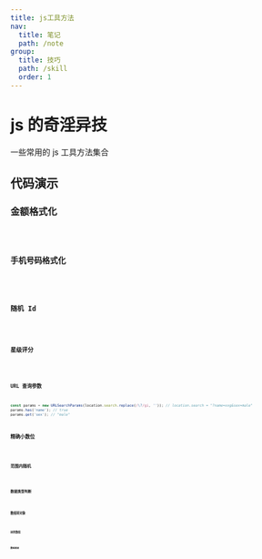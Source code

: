 ```yaml
---
title: js工具方法
nav:
  title: 笔记
  path: /note
group:
  title: 技巧
  path: /skill
  order: 1
---
```


# js 的奇淫异技

一些常用的 js 工具方法集合

## 代码演示

### 金额格式化

<code src="./demo/money-format.tsx" />

### 手机号码格式化

<code src="./demo/phone-format.tsx" />

### 随机 Id

<code src="./demo/random-id.tsx" />

### 星级评分

<code src="./demo/rate.tsx" />

### URL 查询参数

```js
const params = new URLSearchParams(location.search.replace(/\?/gi, '')); // location.search = "?name=xxg&sex=male"
params.has('name'); // true
params.get('sex'); // "male"
```

### 精确小数位

<code src="./demo/round-number.tsx" />

### 范围内随机

<code src="./demo/range-random.tsx" />

### 数据类型判断

<code src="./demo/type.tsx" />

### 数组转对象

<code src="./demo/array-object.tsx" />

### 树转数组

<code src="./demo/tree-object.tsx" />

### 数组转树

<code src="./demo/array-tree.tsx" />
